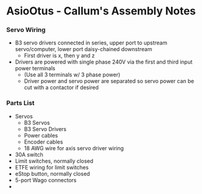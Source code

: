 # AsioOtus - Callum's Assembly Notes

<h3>Servo Wiring</h3>

- B3 servo drivers connected in series, upper port to upstream servo/computer, lower port daisy-chained downstream
	- First driver is x, then y and z
- Drivers are powered with single phase 240V via the first and third input power terminals 
	- (Use all 3 terminals w/ 3 phase power)
	- Driver power and servo power are separated so servo power can be cut with a contactor if desired

<h3>Parts List</h3>

- Servos
	- B3 Servos
	- B3 Servo Drivers
	- Power cables
	- Encoder cables
	- 18 AWG wire for axis servo driver wiring
- 30A switch
- Limit switches, normally closed
- ETFE wiring for limit switches
- eStop button, normally closed
- 5-port Wago connectors
- 